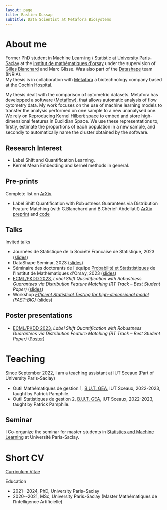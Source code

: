 ```yaml
---
layout: page
title: Bastien Dussap
subtitle: Data Scientist at Metafora Biosystems
---
```


# About me

Former PhD student in Machine Learning / Statistic at [University Paris-Saclay](https://www.universite-paris-saclay.fr/en) at the [institut de mathématiques d'orsay](https://www.imo.universite-paris-saclay.fr/fr/la-recherche/probabilites-et-statistiques/) under the supervision of [Gilles Blanchard](https://www.imo.universite-paris-saclay.fr/~gilles.blanchard/) and Marc Glisse. Was also part of the [Datashape](https://team.inria.fr/datashape/) team (INRIA).  
My thesis is in collaboration with [Metafora](https://www.metafora-biosystems.com/) a biotechnology company based at the Cochin Hospital.

My thesis dealt with the comparison of cytometric datasets. Metafora has developped a software ([Metaflow](https://www.metafora-biosystems.com/metaflow/)), that allows automatic analysis of flow cytometry data. My work focuses on the use of machine learning models to transfer the analysis performed on one sample to a new unanalysed one. We rely on Reproducing Kernel Hilbert space to embed and store high-dimensional features in Euclidian Space. We use these representations to, firstly, estimate the proportions of each population in a new sample, and secondly to automatically name the cluster obtained by the software.

## Research Interest

<ul>
    <li>Label Shift and Quantification Learning.</li>
    <li>Kernel Mean Embedding and kernel methods in general.</li>
</ul>

## Pre-prints
Complete list on [ArXiv](https://arxiv.org/a/dussap_b_1.html).
<ul>
    <li>Label Shift Quantification with Robustness Guarantees via Distribution Feature Matching (with G.Blanchard and B.Chérief-Abdellatif) <a href="https://arxiv.org/abs/2306.04376">ArXiv preprint</a> and
    <a href="https://plmlab.math.cnrs.fr/dussap/Label-shift-DFM">code</a></li>
</ul>

## Talks

Invited talks
<ul>
    <li>Journées de Statistique de la Société Francaise de Statistique, 2023 (<a href="/assets/files/slides/JdS2023.pdf">slides</a>)</li>
    <li>DataShape Seminar, 2023 (<a href="/assets/files/slides/Porquerolles2023.pdf">slides</a>)</li>
    <li>Séminaire des doctorants de l'équipe <a href="https://www.imo.universite-paris-saclay.fr/fr/la-recherche/probabilites-et-statistiques/">Probabilité et Statististiques</a> de l'Institut de Mathématiques d'Orsay, 2023 (<a href="/assets/files/slides/BastienDussap%20-%20Pr%C3%A9sentation%20Doctorant.pdf">slides</a>)</li>
    <li><a href="https://2023.ecmlpkdd.org/">ECML/PKDD 2023</a>, <i>Label Shift Quantification with Robustness Guarantees via Distribution Feature Matching (RT Track – Best Student Paper)
    </i>(<a href="/assets/files/slides/BastienDussap - ECML.pdf">slides</a>)</li>
    <li>Workshop 
    <i><a href="https://project.inria.fr/fastbig/stats-workshop-october-19th-2023">Efficient Statistical Testing for high-dimensional model (FAST-BIG)</a></i> (<a href="/assets/files/slides/BastienDussap - Workshop FASTBIG 2023.pdf">slides</a>)
    </li>
</ul>



## Poster presentations
<ul>
    <li><a href="https://2023.ecmlpkdd.org/">ECML/PKDD 2023</a>, <i>Label Shift Quantification with Robustness Guarantees via Distribution Feature Matching (RT Track – Best Student Paper)</i> (<a href="/assets/files/slides/Poster - ECML2023.pdf">Poster</a>)</li>
</ul> 

# Teaching

Since September 2022, I am a teaching assistant at IUT Sceaux (Part of University Paris-Saclay)  
<ul>
    <li>Outil Mathématiques de gestion 1, <a href="https://www.iut-sceaux.universite-paris-saclay.fr/formations/licences/gestion-des-entreprises-et-des-administrations">B.U.T. GEA</a>, IUT Sceaux, 2022-2023, taught by Patrick Pamphile.</li>
    <li>Outil Statistiques de gestion 2, <a href="https://www.iut-sceaux.universite-paris-saclay.fr/formations/licences/gestion-des-entreprises-et-des-administrations">B.U.T. GEA</a>, IUT Sceaux, 2022-2023, taught by Patrick Pamphile.</li>
</ul>

## Seminar

I Co-organize the seminar for master students in [Statistics and Machine Learning](https://master-statml.imo.universite-paris-saclay.fr/) at Université Paris-Saclay.

# Short CV

[Curriculum Vitae](/assets/files/CV/CV-DussapBastien.pdf)

Education
<ul>
    <li>2021--2024, PhD, University Paris-Saclay</li> 
    <li>2020--2021, MSc, University Paris-Saclay (Master Mathématiques de l’Intelligence Artificielle)</li>
</ul>

